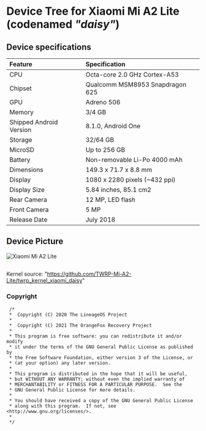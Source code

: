 # Device Tree for Xiaomi Mi A2 Lite (codenamed _"daisy"_)

## Device specifications

| Feature                 | Specification                     |
| :---------------------- | :-------------------------------- |
| CPU                     | Octa-core 2.0 GHz Cortex-A53      |
| Chipset                 | Qualcomm MSM8953 Snapdragon 625   |
| GPU                     | Adreno 506                        |
| Memory                  | 3/4 GB                            |
| Shipped Android Version | 8.1.0, Android One                |
| Storage                 | 32/64 GB                          |
| MicroSD                 | Up to 256 GB                      |
| Battery      		  | Non-removable Li-Po 4000 mAh      |
| Dimensions              | 149.3 x 71.7 x 8.8 mm             |
| Display      		  | 1080 x 2280 pixels (~432 ppi)     |
| Display Size 		  | 5.84 inches, 85.1 cm2             |
| Rear Camera             | 12 MP, LED flash                  |
| Front Camera            | 5 MP                              |
| Release Date            | July 2018                         |

## Device Picture

![Xiaomi Mi A2 Lite](https://i01.appmifile.com/webfile/globalimg/products/pc/D1S/black_phone.png "Xiaomi Mi A2 Lite in black")

##
Kernel source: "https://github.com/TWRP-Mi-A2-Lite/twrp_kernel_xiaomi_daisy"

### Copyright
 ```
  /*
  *  Copyright (C) 2020 The LineageOS Project
  *
  *  Copyright (C) 2021 The OrangeFox Recovery Project
  *
  * This program is free software: you can redistribute it and/or modify
  * it under the terms of the GNU General Public License as published by
  * the Free Software Foundation, either version 3 of the License, or
  * (at your option) any later version.
  *
  * This program is distributed in the hope that it will be useful,
  * but WITHOUT ANY WARRANTY; without even the implied warranty of
  * MERCHANTABILITY or FITNESS FOR A PARTICULAR PURPOSE.  See the
  * GNU General Public License for more details.
  *
  * You should have received a copy of the GNU General Public License
  * along with this program.  If not, see <http://www.gnu.org/licenses/>.
  *
  */
  ```
